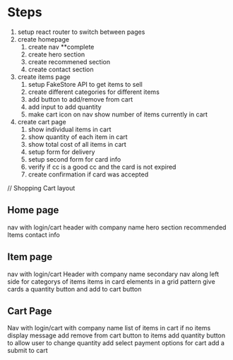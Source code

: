 # Steps
1. setup react router to switch between pages
2. create homepage
    1. create nav **complete
    2. create hero section
    3. create recommened section
    4. create contact section
3. create items page
    1. setup FakeStore API to get items to sell
    2. create different categories for different items
    3. add button to add/remove from cart
    4. add input to add quantity
    5. make cart icon on nav show number of items currently in cart
4. create cart page
    1. show individual items in cart
    2. show quantity of each item in cart
    3. show total cost of all items in cart
    4. setup form for delivery
    5. setup second form for card info
    6. verify if cc is a good cc and the card is not expired 
    7. create confirmation if card was accepted


// Shopping Cart layout
## Home page
nav with login/cart
header with company name
hero section
recommended Items
contact info

## Item page
nav with login/cart
Header with company name
secondary nav along left side for categorys of items
items in card elements in a grid pattern
give cards a quantity button and add to cart button 

## Cart Page
Nav with login/cart
with company name
list of items in cart
if no items display message
add remove from cart button to items
add quantity button to allow user to change quantity
add select payment options for cart
add a submit to cart 